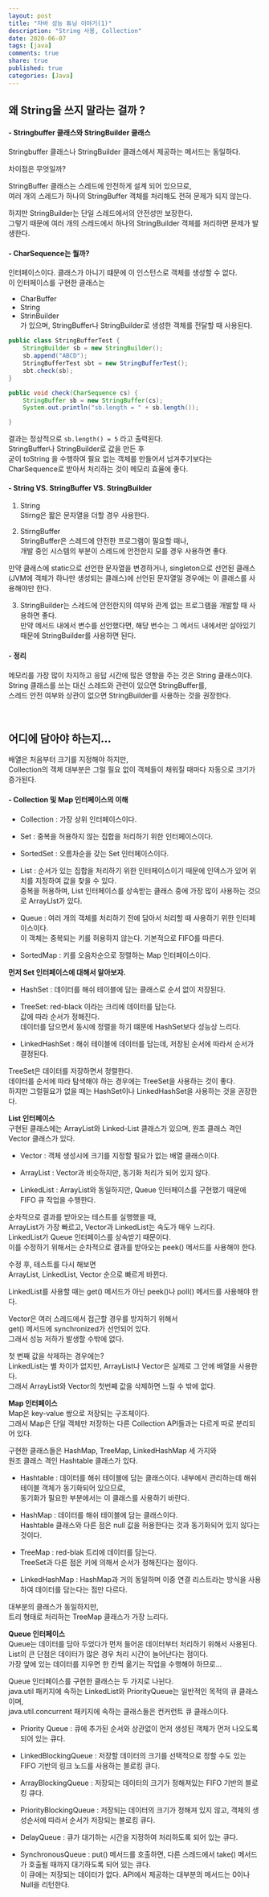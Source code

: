 ```yaml
---
layout: post
title: "자바 성능 튜닝 이야기(1)"  
description: "String 사용, Collection"
date: 2020-06-07
tags: [java]
comments: true
share: true
published: true
categories: [Java]
---
```


## 왜 String을 쓰지 말라는 걸까 ?    

#### - Stringbuffer 클래스와 StringBuilder 클래스     
 
Stringbuffer 클래스나 StringBuilder 클래스에서 제공하는 메서드는 동일하다.   

차이점은 무엇일까?   

StringBuffer 클래스는 스레드에 안전하게 설계 되어 있으므로,        
여러 개의 스레드가 하나의 StringBuffer 객체를 처리해도 전혀 문제가 되지 않는다.         

하지만 StringBuilder는 단일 스레드에서의 안전성만 보장한다.     
그렇기 때문에 여러 개의 스레드에서 하나의 StringBuilder 객체를 처리하면 문제가 발생한다.     


#### - CharSequence는 뭘까?   
인터페이스이다. 클래스가 아니기 떄문에 이 인스턴스로 객체를 생성할 수 없다.     
이 인터페이스를 구현한 클래스는    

- CharBuffer   
- String   
- StrinBuilder    
가 있으며, StringBuffer나 StringBuilder로 생성한 객체를 전달할 때 사용된다.        



```java  
public class StringBufferTest {
    StringBuilder sb = new StringBuilder();
    sb.append("ABCD");
    StringBufferTest sbt = new StringBufferTest();
    sbt.check(sb);
}

public void check(CharSequence cs) {
    StringBuffer sb = new StringBuffer(cs);
    System.out.println("sb.length = " + sb.length());

}  
```  

결과는 정상적으로 `sb.length() = 5` 라고 출력된다.     
StringBuffer나 StringBuilder로 값을 만든 후     
굳이 toString 을 수행하여 필요 없는 객체를 만들어서 넘겨주기보다는     
CharSequence로 받아서 처리하는 것이 메모리 효율에 좋다.     




#### - String VS. StringBuffer VS. StringBuilder     

1. String      
Stirng은 짧은 문자열을 더할 경우 사용한다.   


2. StirngBuffer       
StringBuffer은 스레드에 안전한 프로그램이 필요할 때나,       
개발 중인 시스템의 부분이 스레드에 안전한지 모를 경우 사용하면 좋다.           

만약 클래스에 static으로 선언한 문자열을 변경하거나, singleton으로 선언된 클래스  
(JVM에 객체가 하나만 생성되는 클래스)에 선언된 문자열일 경우에는 이 클래스를 사용해야만 한다.   

3. StringBuilder는 스레드에 안전한지의 여부와 관계 없는 프로그램을 개발할 때 사용하면 좋다.   
만약 메서드 내에서 변수를 선언했다면, 해당 변수는 그 메서드 내에서만 살아있기 때문에 StringBuilder를 사용하면 된다.   


#### - 정리   
메모리를 가장 많이 차지하고 응답 시간에 많은 영향을 주는 것은 String 클래스이다.                   
String 클래스를 쓰는 대신 스레드와 관련이 있으면 StringBuffer를,                    
스레드 안전 여부와 상관이 없으면 StringBuilder를 사용하는 것을 권장한다.              
    
<br />         


## 어디에 담아야 하는지...     

배열은 처음부터 크기를 지정해야 하지만,      
Collection의 객체 대부분은 그럴 필요 없이 객체들이 채워질 때마다 자동으로 크기가 증가된다.       

    
#### - Collection 및 Map 인터페이스의 이해    

- Collection : 가장 상위 인터페이스이다.   

- Set : 중복을 허용하지 않는 집합을 처리하기 위한 인터페이스이다.   

- SortedSet : 오름차순을 갖는 Set 인터페이스이다.        

- List : 순서가 있는 집합을 처리하기 위한 인터페이스이기 때문에 인덱스가 있어 위치를 지정하여 값을 찾을 수 있다.   
중복을 허용하며, List 인터페이스를 상속받는 클래스 중에 가장 많이 사용하는 것으로 ArrayLIst가 있다.   

- Queue : 여러 개의 객체를 처리하기 전에 담아서 처리할 때 사용하기 위한 인터페이스이다.        
이 객체는 중복되는 키를 허용하지 않는다. 기본적으로 FIFO를 따른다.     

- SortedMap : 키를 오음차순으로 정렬하는 Map 인터페이스이다.     



**먼저 Set 인터페이스에 대해서 알아보자.**    
- HashSet : 데이터를 해쉬 테이블에 담는 클래스로 순서 없이 저장된다. 
  
- TreeSet: red-black 이라는 크리에 데이터를 담는다.   
값에 따라 순서가 정해진다.    
데이터를 담으면서 동시에 정렬을 하기 떄문에 HashSet보다 성능상 느리다.   

- LinkedHashSet : 해쉬 테이블에 데이터를 담는데, 저장된 순서에 따라서 순서가 결정된다.     


TreeSet은 데이터를 저장하면서 정렬한다.   
데이터를 순서에 따라 탐색해야 하는 경우에는 TreeSet을 사용하는 것이 좋다.   
하지만 그럴필요가 없을 때는 HashSet이나 LinkedHashSet을 사용하는 것을 권장한다.   


**List 인터페이스**     
구현된 클래스에는 ArrayList와 Linked-List 클래스가 있으며, 원조 클래스 격인 Vector 클래스가 있다.   

- Vector : 객체 생성시에 크기를 지정할 필요가 없는 배열 클래스이다.   

- ArrayList : Vector과 비슷하지만, 동기화 처리가 되어 있지 않다.   

- LinkedList : ArrayList와 동일하지만, Queue 인터페이스를 구현했기 때문에 FIFO 큐 작업을 수행한다.   

순차적으로 결과를 받아오는 테스트를 실행했을 때,       
ArrayList가 가장 빠르고, Vector과 LinkedList는 속도가 매우 느리다.         
LinkedList가 Queue 인터페이스를 상속받기 때문이다.   
이를 수정하기 위해서는 순차적으로 결과를 받아오는 peek() 메서드를 사용해야 한다.   

수정 후, 테스트를 다시 해보면    
ArrayList, LinkedList, Vector 순으로 빠르게 바뀐다.         

LinkedList를 사용할 때는 get() 메서드가 아닌 peek()나 poll() 메서드를 사용해야 한다.   

Vector은 여러 스레드에서 접근할 경우를 방지하기 위해서   
get() 메서드에 synchronized가 선언되어 있다.    
그래서 성능 저하가 발생할 수밖에 없다.   


첫 번째 값을 삭제하는 경우에는?    
LinkedList는 별 차이가 없지만, ArrayList나 Vector은 실제로 그 안에 배열을 사용한다.   
그래서 ArrayList와 Vector의 첫번째 값을 삭제하면 느릴 수 밖에 없다.   


**Map 인터페이스**    
Map은 key-value 쌍으로 저장되는 구조체이다.     
그래서 Map은 단일 객체만 저장하는 다른 Collection API들과는 다르게 따로 분리되어 있다.     

구현한 클래스들은 HashMap, TreeMap, LinkedHashMap 세 가지와    
원조 클래스 격인 Hashtable 클래스가 있다.   

- Hashtable : 데이터를 해쉬 테이블에 담는 클래스이다. 내부에서 관리하는데 해쉬 테이블 객체가 동기화되어 있으므로,   
동기화가 필요한 부분에서는 이 클래스를 사용하기 바란다.    

- HashMap : 데이터를 해쉬 테이블에 담는 클래스이다.   
Hashtable 클래스와 다른 점은 null 값을 허용한다는 것과 동기화되어 있지 않다는 것이다.  

- TreeMap : red-blak 트리에 데이터를 담는다.   
TreeSet과 다른 점은 키에 의해서 순서가 정해진다는 점이다.   

- LinkedHashMap : HashMap과 거의 동일하며 이중 연결 리스트라는 방식을 사용하여 데이터를 담는다는 점만 다르다.   

대부분의 클래스가 동일하지만,     
트리 형태로 처리하는 TreeMap 클래스가 가장 느리다.      



**Queue 인터페이스**    
Queue는 데이터를 담아 두었다가 먼저 들어온 데이터부터 처리하기 위해서 사용된다.   
List의 큰 단점은 데이터가 많은 경우 처리 시간이 늘어난다는 점이다.   
가장 앞에 있는 데이터를 지우면 한 칸씩 옮기는 작업을 수행해야 하므로...      

    
Queue 인터페이스를 구현한 클래스는 두 가지로 나뉜다.   
java.util 패키지에 속하는 LinkedList와 PriorityQueue는 일반적인 목적의 큐 클래스이며,    
java.util.concurrent 패키지에 속하는 클래스들은 컨커런트 큐 클래스이다.   


- Priority Queue : 큐에 추가된 순서와 상관없이 먼저 생성된 객체가 먼저 나오도록 되어 있는 큐다.  

- LinkedBlockingQueue : 저장할 데이터의 크기를 선택적으로 정할 수도 있는 FIFO 기반의 링크 노드를 사용하는 블로킹 큐다.   

- ArrayBlockingQueue : 저장되는 데이터의 크기가 정해져있는 FIFO 기반의 블로킹 큐다.   

- PriorityBlockingQueue : 저장되는 데이터의 크기가 정해져 있지 않고, 객체의 생성순서에 따라서 순서가 저장되는 블로킹 큐다.   
 
- DelayQueue : 큐가 대기하는 시간을 지정하여 처리하도록 되어 있는 큐다.   

- SynchronousQueue : put() 메서드를 호출하면, 다른 스레드에서 take() 메서드가 호출될 때까지 대기하도록 되어 있는 큐다.   
이 큐에는 저장되는 데이터가 없다. API에서 제공하는 대부분의 메서드는 0이나 Null을 리턴한다.     
